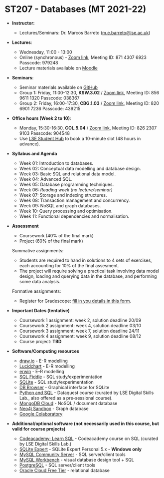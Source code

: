 # ST207 - Databases (MT 2021-22)

* **Instructor:**
  * Lectures/Seminars: Dr. Marcos Barreto (m.e.barreto@lse.ac.uk)

* **Lectures**: 
   * Wednesday, 11:00 - 13:00
   * Online (synchronous) - [Zoom link](https://lse.zoom.us/j/87143076923?pwd=TEdVYU1tcTFDQ0dYUys3Ly9STERpQT09), Meeting ID: 871 4307 6923 Passcode: 979248
   * Lecture materials available on [Moodle](https://moodle.lse.ac.uk/course/view.php?id=7681)

* **Seminars**:
   * Seminar materials available on [GitHub](https://github.com/lse-st207/lectures2021)
   * Group 1: Friday, 11:00-12:30, **KSW.3.02** / [Zoom link](https://lse.zoom.us/j/85696111320?pwd=RWhySmVtU2lyTnh4RHhINjUyK2VUZz09), Meeting ID: 856 9611 1320 Passcode: 038367
   * Group 2: Friday, 16:00-17:30, **CBG.1.03** / [Zoom link](https://lse.zoom.us/j/82069017236?pwd=a1dLNU92TzhkQ2JjeTVHRkl4bk9QQT09), Meeting ID: 820 6901 7236 Passcode: 439215

* **Office hours (Week 2 to 10)**:
   * Monday, 15:30-16:30, **COL.5.04** / [Zoom link](https://lse.zoom.us/j/82623079103?pwd=Z2I1VFBkU1FpQUF0dVlMVVcwMlpBQT09), Meeting ID: 826 2307 9103
Passcode: 904548
   * Use [LSE Student Hub](https://studenthub.lse.ac.uk/) to book a 10-minute slot (48 hours in advance).

* **Syllabus and Agenda**
   * Week 01: Introduction to databases.
   * Week 02: Conceptual data modelling and database design.
   * Week 03: Basic SQL and relational data model.
   * Week 04: Advanced SQL.
   * Week 05: Database programming techniques.
   * Week 06: *Reading week (no lecture/seminar)*
   * Week 07: Storage and indexing structures.
   * Week 08: Transaction management and concurrency.
   * Week 09: NoSQL and graph databases.
   * Week 10: Query processing and optimisation.
   * Week 11: Functional dependencies and normalisation.

* **Assessment**
   * Coursework (40% of the final mark)
   * Project (60% of the final mark)
 
   Summative assignments:
   * Students are required to hand in solutions to 4 sets of exercises, each accounting for 10% of the final assesment.
   * The project will require solving a practical task involving data model design, loading and querying data in the database, and performing some data analysis.
 
   Formative assignments:
   * Register for Gradescope: [fill in you details in this form](https://forms.gle/4Awbmhy2Q4iFRnNeA).

* **Important Dates (tentative)**
   * Coursework 1 assignment: week 2, solution deadline 20/09
   * Coursework 2 assignment: week 4, solution deadline 03/10
   * Coursework 3 assignment: week 7, solution deadline 24/11
   * Coursework 4 assignment: week 9, solution deadline 08/12
   * Course project: **TBD**

* **Software/Computing resources**
   - [draw.io](http://draw.io) - E-R modelling
   - [Lucidchart](https://www.lucidchart.com/pages/landing/er-diagram-software) - E-R modelling
   - [erwin](https://support.erwin.com/hc/en-us/articles/360035642891-erwin-DM-Downloads-Guides-) - E-R modelling
   - [SQL Fiddle](http://sqlfiddle.com/) - SQL study/experimentation
   - [SQLite](https://www.sqlite.org/download.html) - SQL study/experimentation
   - [DB Browser](https://sqlitebrowser.org/) - Graphical interface for SQLite
   - [Python and SQL](https://moodle.lse.ac.uk/course/view.php?id=7696) - Dataquest course (curated by LSE Digital Skills Lab., also offered as a pre-sessional course).
   - [MongoDB Cloud](https://www.mongodb.com/cloud) - NoSQL / document database
   - [Neo4j Sandbox](https://neo4j.com/) - Graph database
   - [Google Colaboratory](https://colab.research.google.com/notebooks/intro.ipynb)

* **Additional/optional software (not necessarily used in this course, but valid for course projects)**
   - [Codeacademy: Learn SQL](https://moodle.lse.ac.uk/course/view.php?id=7572) - Codeacademy course on SQL (curated by LSE Digital Skills Lab.)
   - [SQLite Expert](http://www.sqliteexpert.com/download.html) - SQLite Expert Personal 5.x - **Windows only**
   - [MySQL Community Server](https://dev.mysql.com/downloads/mysql/) - SQL server/client tools
   - [MySQL Workbench](https://dev.mysql.com/downloads/workbench/) - visual database design tool + SQL
   - [PostgreSQL](https://www.postgresql.org/download/) - SQL server/client tools
   - [Oracle Cloud Free Tier](https://www.oracle.com/uk/cloud/free) - relational database

